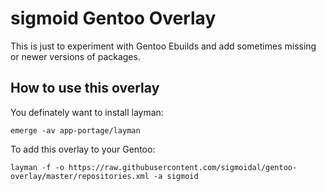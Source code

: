 # sigmoid Gentoo Overlay

This is just to experiment with Gentoo Ebuilds and add sometimes missing or newer versions of packages.

## How to use this overlay

You definately want to install layman:
```
emerge -av app-portage/layman
```

To add this overlay to your Gentoo:
```
layman -f -o https://raw.githubusercontent.com/sigmoidal/gentoo-overlay/master/repositories.xml -a sigmoid
```
